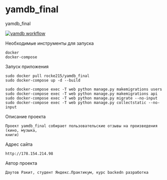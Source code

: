 # yamdb_final
yamdb_final

[![yamdb workflow](https://github.com/RakitDautov/yamdb_final/actions/workflows/yamdb_workflow.yml/badge.svg)](https://github.com/RakitDautov/yamdb_final/actions/workflows/yamdb_workflow.yml)

Необходимые инструменты для запуска

    docker
    docker-compose

Запуск приложения

    sudo docker pull rocke215/yamdb_final
    sudo docker-compose up -d --build
    
    sudo docker-compose exec -T web python manage.py makemigrations users
    sudo docker-compose exec -T web python manage.py makemigrations api
    sudo docker-compose exec -T web python manage.py migrate --no-input
    sudo docker-compose exec -T web python manage.py collectstatic --no-input

Описание проекта
    
    Проект yamdb_final собирает пользовательские отзывы на произведения (кино, музыка,
    книги)

Адрес сайта
    
    http://178.154.214.98

Автор проекта
    
    Даутов Ракит, студент Яндекс.Практикум, курс backedn разработка